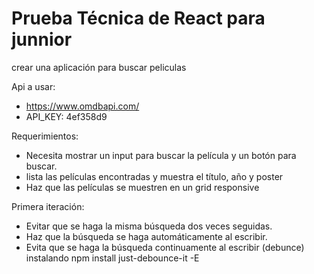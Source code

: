 # Prueba Técnica de React para junnior

crear una aplicación para buscar peliculas

Api a usar:

- https://www.omdbapi.com/
- API_KEY: 4ef358d9

Requerimientos:

- Necesita mostrar un input para buscar la película y un botón para buscar.
- lista las películas encontradas y muestra el título, año y poster
- Haz que las películas se muestren en un grid responsive

Primera iteración:

- Evitar que se haga la misma búsqueda dos veces seguidas.
- Haz que la búsqueda se haga automáticamente al escribir.
- Evita que se haga la búsqueda continuamente al escribir (debunce) instalando npm install just-debounce-it -E

